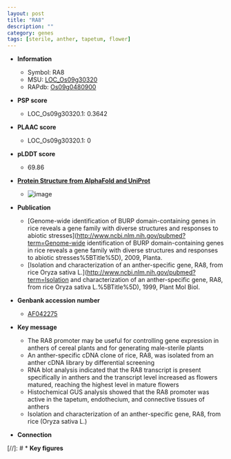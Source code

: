 ```yaml
---
layout: post
title: "RA8"
description: ""
category: genes
tags: [sterile, anther, tapetum, flower]
---
```


* **Information**  
    + Symbol: RA8  
    + MSU: [LOC_Os09g30320](http://rice.plantbiology.msu.edu/cgi-bin/ORF_infopage.cgi?orf=LOC_Os09g30320)  
    + RAPdb: [Os09g0480900](http://rapdb.dna.affrc.go.jp/viewer/gbrowse_details/irgsp1?name=Os09g0480900)  

* **PSP score**  
    + LOC_Os09g30320.1: 0.3642 

* **PLAAC score**  
    + LOC_Os09g30320.1: 0 

* **pLDDT score**
    + 69.86

* **[Protein Structure from AlphaFold and UniProt](https://www.uniprot.org/uniprotkb/A0A0P0XNJ3/entry#structure)**
    + ![image](https://ricepsp.github.io/images/A/AF-A0A0P0XNJ3-F1.png)

* **Publication**  
    + [Genome-wide identification of BURP domain-containing genes in rice reveals a gene family with diverse structures and responses to abiotic stresses](http://www.ncbi.nlm.nih.gov/pubmed?term=Genome-wide identification of BURP domain-containing genes in rice reveals a gene family with diverse structures and responses to abiotic stresses%5BTitle%5D), 2009, Planta.
    + [Isolation and characterization of an anther-specific gene, RA8, from rice Oryza sativa L.](http://www.ncbi.nlm.nih.gov/pubmed?term=Isolation and characterization of an anther-specific gene, RA8, from rice Oryza sativa L.%5BTitle%5D), 1999, Plant Mol Biol.

* **Genbank accession number**  
    + [AF042275](http://www.ncbi.nlm.nih.gov/nuccore/AF042275)

* **Key message**  
    + The RA8 promoter may be useful for controlling gene expression in anthers of cereal plants and for generating male-sterile plants
    + An anther-specific cDNA clone of rice, RA8, was isolated from an anther cDNA library by differential screening
    + RNA blot analysis indicated that the RA8 transcript is present specifically in anthers and the transcript level increased as flowers matured, reaching the highest level in mature flowers
    + Histochemical GUS analysis showed that the RA8 promoter was active in the tapetum, endothecium, and connective tissues of anthers
    + Isolation and characterization of an anther-specific gene, RA8, from rice (Oryza sativa L.)

* **Connection**  

[//]: # * **Key figures**  


